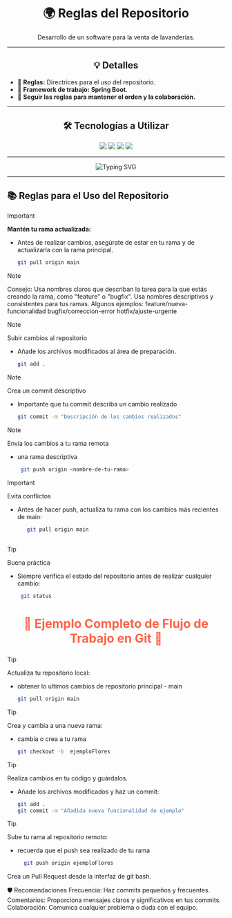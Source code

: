 <div align="center">
  <h1>🌍 Reglas del Repositorio</h1>
</div>

<div align="center">
  <p>Desarrollo de un software para la venta de lavanderías.</p>
</div>

---

<div align="center">
  <h2>💡 Detalles</h2>
</div>

- 🎯 **Reglas:** Directrices para el uso del repositorio.
- 🌱 **Framework de trabajo:** **Spring Boot**.
- 💬 **Seguir las reglas para mantener el orden y la colaboración.**

---

<div align="center">
  <h2>🛠️ Tecnologías a Utilizar</h2>
</div>

<div align="center">
  <img src="https://img.shields.io/badge/Java-ED8B00?style=for-the-badge&logo=java&logoColor=white">
  <img src="https://img.shields.io/badge/HTML5-E34F26?style=for-the-badge&logo=html5&logoColor=white">
  <img src="https://img.shields.io/badge/CSS3-1572B6?style=for-the-badge&logo=css3&logoColor=white">
  <img src="https://img.shields.io/badge/JavaScript-F7DF1E?style=for-the-badge&logo=javascript&logoColor=black">
</div>

---

<div align="center">
  <img src="https://readme-typing-svg.herokuapp.com?font=Fira+Code&size=22&pause=1000&color=36BCF7&width=435&lines=🌟+Transformando+ideas+en+código+🌟;💻+Desarrollo+tecnológico+con+propósito+💻;🚀+Reglas+y+creatividad+🚀;" alt="Typing SVG">
</div>

---

## 📚 Reglas para el Uso del Repositorio

> [!IMPORTANT]
>  **Mantén tu rama actualizada:**
   - Antes de realizar cambios, asegúrate de estar en tu rama y de actualizarla con la rama principal.
     ```bash
     git pull origin main
     
> [!NOTE]
> Consejo: Usa nombres claros que describan la tarea para la que estás creando la rama, como "feature" o "bugfix".
   Usa nombres descriptivos y consistentes para tus ramas. Algunos ejemplos:
   feature/nueva-funcionalidad
   bugfix/correccion-error
   hotfix/ajuste-urgente

> [!NOTE]
> Subir cambios al repositorio
  - Añade los archivos modificados al área de preparación.
    ```bash
    git add .
    
> [!NOTE]
> Crea un commit descriptivo
 - Importante que tu commit describa un cambio realizado
    ```bash
    git commit -m "Descripción de los cambios realizados" 

> [!NOTE]
> Envía los cambios a tu rama remota
- una rama descriptiva
    ```bash
     git push origin <nombre-de-tu-rama>

> [!IMPORTANT]
> Evita conflictos 
-  Antes de hacer push, actualiza tu rama con los cambios más recientes de main:

     ```bash
        git pull origin main
        
> [!TIP]
> Buena práctica 
- Siempre verifica el estado del repositorio antes de realizar cualquier cambio:

    ```bash
     git status


<h2 style="color: #FF6347; text-align: center; font-size: 2em;">🌟 Ejemplo Completo de Flujo de Trabajo en Git 🌟</h2>


> [!TIP]
>  Actualiza tu repositorio local:
-  obtener lo ultimos cambios de repositorio principal - main
     ```bash
     git pull origin main
    
> [!TIP]
> Crea y cambia a una nueva rama:
- cambia o crea a tu rama
    ```bash
    git checkout -b  ejemploFlores

> [!TIP]
> Realiza cambios en tu código y guárdalos. 
- Añade los archivos modificados y haz un commit:

    ```bash
    git add .
    git commit -m "Añadida nueva funcionalidad de ejemplo"
    
> [!TIP]
>  Sube tu rama al repositorio remoto:
-  recuerda que el push sea realizado de tu rama
    ```bash
      git push origin ejemploFlores

Crea un Pull Request desde la interfaz de git bash.

🛡️ Recomendaciones
Frecuencia: Haz commits pequeños y frecuentes.
Comentarios: Proporciona mensajes claros y significativos en tus commits.
Colaboración: Comunica cualquier problema o duda con el equipo.

   

